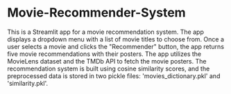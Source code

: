 # Movie-Recommender-System


This is a Streamlit app for a movie recommendation system. The app displays a dropdown menu with a list of movie titles to choose from. Once a user selects a movie and clicks the "Recommender" button, the app returns five movie recommendations with their posters. The app utilizes the MovieLens dataset and the TMDb API to fetch the movie posters. The recommendation system is built using cosine similarity scores, and the preprocessed data is stored in two pickle files: 'movies_dictionary.pkl' and 'similarity.pkl'.
